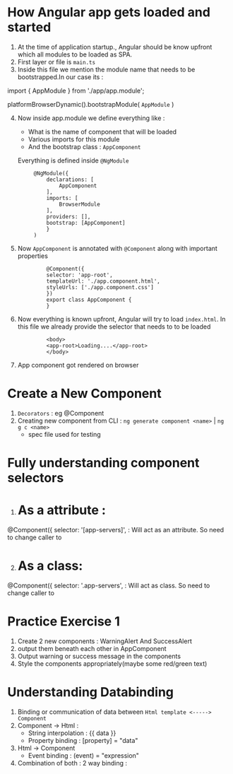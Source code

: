 # How Angular app gets loaded and started

1. At the time of application startup., Angular should be know upfront which all modules to be loaded as SPA.
2. First layer or file is `main.ts`
3. Inside this file we mention the module name that needs to be bootstrapped.In our case its :

import { AppModule } from './app/app.module';

platformBrowserDynamic().bootstrapModule(
  `AppModule`
)

4. Now inside app.module we define everything like :
    - What is the name of component that will be loaded
    - Various imports for this module
    - And the bootstrap class : `AppComponent`

    Everything is defined inside `@NgModule`

            @NgModule({
                declarations: [
                    AppComponent
                ],
                imports: [
                    BrowserModule
                ],
                providers: [],
                bootstrap: [AppComponent]
                }
            )

5. Now `AppComponent` is annotated with `@Component` along with important properties

                @Component({
                selector: 'app-root',
                templateUrl: './app.component.html',
                styleUrls: ['./app.component.css']
                })
                export class AppComponent {
                }

6. Now everything is known upfront, Angular will try to load `index.html`. In this file we already provide the selector that needs to to be loaded 

                <body>
                <app-root>Loading....</app-root>
                </body>
7. App component got rendered on browser

# Create a New Component
1. `Decorators` : eg @Component 
2. Creating new component from CLI : `ng generate component <name>` | `ng g c <name>`
    - spec file used for testing

# Fully understanding component selectors

1. # As a attribute :

@Component({
   selector: '[app-servers]',  : Will act as an attribute. So need to change caller to <div app-servers></div>

2. # As a class:

@Component({
  selector: '.app-servers', : Will act as class. So need to change caller to  <div class="app-servers"></div>

# Practice Exercise 1
1. Create 2 new components : WarningAlert And SuccessAlert
2. output them beneath each other in AppComponent
3. Output warning or success message in the components
4. Style the components appropriately(maybe some red/green text)

# Understanding Databinding 
1. Binding or communication of data between `Html template <-----> Component`
2. Component -> Html : 
    - String interpolation : {{ data }}
    - Property binding : [property] = "data"
3. Html -> Component 
    - Event binding : (event) = "expression"
4. Combination of both : 2 way binding : 